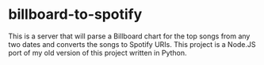 # billboard-to-spotify
This is a server that will parse a Billboard chart for the top songs from any two dates and converts the songs to Spotify URIs. This project is a Node.JS port of my old version of this project written in Python.
